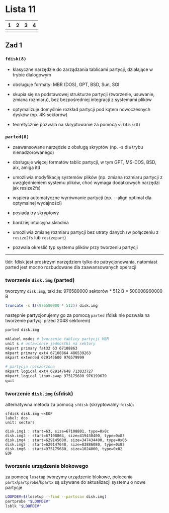 # Lista 11

| 1 | 2 | 3 | 4 |
|---|---|---|---|
|   |   |   |   |


## Zad 1
### `fdisk(8)`
- klasyczne narzędzie do zarządzania tablicami partycji, działające w trybie dialogowym
- obsługuje formaty: MBR (DOS), GPT, BSD, Sun, SGI
- skupia się na podstawowej strukturze partycji (tworzenie, usuwanie, zmiana rozmiaru), bez bezpośredniej integracji z systemami plików
- optymalizuje domyślnie rozkład partycji pod kątem nowoczesnych dysków (np. 4K-sektorów)

- teoretycznie pozwala na skryptowanie za pomocą `ssfdisk(8)`

### `parted(8)`
- zaawansowane narzędzie z obsługą skryptów (np. -s dla trybu nienadzorowanego)
- obsługuje więcej formatów tablic partycji, w tym GPT, MS-DOS, BSD, aix, amiga itd
- umożliwia modyfikację systemów plików (np. zmiana rozmiaru partycji z uwzględnieniem systemu plików, choć wymaga dodatkowych narzędzi jak resize2fs)
- wspiera automatyczne wyrównanie partycji (np. --align optimal dla optymalnej wydajności)

- posiada try skryptowy
- bardziej intuicyjna składnia
- umożliwia zmianę rozmiaru partycji bez utraty danych (w połączeniu z `resize2fs` lub `resizepart`)
- pozwala określić typ systemu plików przy tworzeniu partycji

____

tldr: fdisk jest prostrzym narzędziem tylko do patrycjonowania, natomiast parted jest mocno rozbudowane dla zaawansowanych operacji

### tworzenie `disk.img` (parted)
tworzymy `disk.img`, taki że: 
976580000 sektorów * 512 B = 500008960000 B

```bash
truncate -s $((976580000 * 512)) disk.img
```

następnie partycjonujemy go za pomocą `parted` (fdisk nie pozwala na tworzenie partycji przed 2048 sektorem)

```bash
parted disk.img

mklabel msdos # tworzenie tablicy partycji MBR
unit s # ustawienie jednostki na sektory
mkpart primary fat32 63 67108863
mkpart primary ext4 67108864 486539263
mkpart extended 629145600 976579999

# partycja rozszerzona
mkpart logical ext4 629147648 713033727
mkpart logical linux-swap 975175680 976199679
quit
```

### tworzenie `disk.img` (sfdisk)
alternatywna metoda za pomocą `sfdisk` (skryptowalny `fdisk`):

```
sfdisk disk.img <<EOF
label: dos
unit: sectors

disk.img1 : start=63, size=67108801, type=0x0c
disk.img2 : start=67108864, size=419430400, type=0x83
disk.img4 : start=629145600, size=347434400, type=0x05
disk.img5 : start=629147648, size=83886080, type=0x83
disk.img6 : start=975175680, size=1024000, type=0x82
EOF
```

### tworzenie urządzenia blokowego
za pomocą `losetup` tworzymy urządzenie blokowe, polecenia `partx`/`partprobe`/`kpartx` są używane do aktualizacji systemu o nowe partycje

```bash
LOOPDEV=$(losetup --find --partscan disk.img)
partprobe "$LOOPDEV"
lsblk "$LOOPDEV"
```




